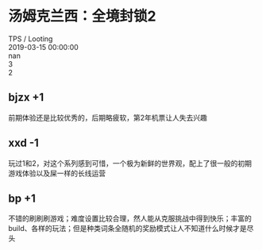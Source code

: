 



# 汤姆克兰西：全境封锁2
  
TPS / Looting  
2019-03-15 00:00:00  
nan  
3  
2
## bjzx +1


前期体验还是比较优秀的，后期略疲软，第2年机票让人失去兴趣
## xxd -1


玩过1和2，对这个系列感到可惜，一个极为新鲜的世界观，配上了很一般的初期游戏体验以及屎一样的长线运营
## bp +1


不错的刷刷刷游戏；难度设置比较合理，然人能从克服挑战中得到快乐；丰富的build、各样的玩法；但是种类词条全随机的奖励模式让人不知道什么时候才是尽头